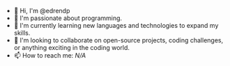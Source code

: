- 👋 Hi, I'm @edrendp
- 👀 I'm passionate about programming.
- 🌱 I'm currently learning new languages and technologies to expand my skills.
- 💞️ I'm looking to collaborate on open-source projects, coding challenges, or anything exciting in the coding world.
- 📫 How to reach me: *N/A*
